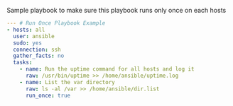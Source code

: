 Sample playbook to make sure this playbook runs only once on each hosts


```yaml
--- # Run Once Playbook Example
- hosts: all
  user: ansible
  sudo: yes
  connection: ssh
  gather_facts: no
  tasks:
    - name: Run the uptime command for all hosts and log it
      raw: /usr/bin/uptime >> /home/ansible/uptime.log
    - name: List the var directory
      raw: ls -al /var >> /home/ansible/dir.list
      run_once: true
```


